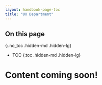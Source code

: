 ```yaml
---
layout: handbook-page-toc
title: "UX Department"
---
```


## On this page
{:.no_toc .hidden-md .hidden-lg}

- TOC
{:toc .hidden-md .hidden-lg}

# Content coming soon!